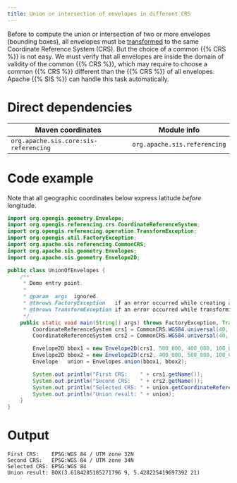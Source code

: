 ```yaml
---
title: Union or intersection of envelopes in different CRS
---
```


Before to compute the union or intersection of two or more envelopes (bounding boxes),
all envelopes must be [transformed](transform_envelopes.html) to the same Coordinate Reference System (CRS).
But the choice of a common {{% CRS %}} is not easy.
We must verify that all envelopes are inside the domain of validity of the common {{% CRS %}},
which may require to choose a common {{% CRS %}} different than the {{% CRS %}} of all envelopes.
Apache {{% SIS %}} can handle this task automatically.


# Direct dependencies

Maven coordinates                     | Module info
------------------------------------- | ----------------------------
`org.apache.sis.core:sis-referencing` | `org.apache.sis.referencing`


# Code example

Note that all geographic coordinates below express latitude *before* longitude.

```java
import org.opengis.geometry.Envelope;
import org.opengis.referencing.crs.CoordinateReferenceSystem;
import org.opengis.referencing.operation.TransformException;
import org.opengis.util.FactoryException;
import org.apache.sis.referencing.CommonCRS;
import org.apache.sis.geometry.Envelopes;
import org.apache.sis.geometry.Envelope2D;

public class UnionOfEnvelopes {
    /**
     * Demo entry point.
     *
     * @param  args  ignored.
     * @throws FactoryException   if an error occurred while creating a Coordinate Reference System (CRS).
     * @throws TransformException if an error occurred while transforming coordinates to the target CRS.
     */
    public static void main(String[] args) throws FactoryException, TransformException {
        CoordinateReferenceSystem crs1 = CommonCRS.WGS84.universal(40, 10);     // 40°N 10°E
        CoordinateReferenceSystem crs2 = CommonCRS.WGS84.universal(40, 20);     // 40°N 20°E

        Envelope2D bbox1 = new Envelope2D(crs1, 500_000, 400_000, 100_000, 100_000);
        Envelope2D bbox2 = new Envelope2D(crs2, 400_000, 500_000, 100_000, 100_000);
        Envelope   union = Envelopes.union(bbox1, bbox2);

        System.out.println("First CRS:    " + crs1.getName());
        System.out.println("Second CRS:   " + crs2.getName());
        System.out.println("Selected CRS: " + union.getCoordinateReferenceSystem().getName());
        System.out.println("Union result: " + union);
    }
}
```


# Output

```
First CRS:    EPSG:WGS 84 / UTM zone 32N
Second CRS:   EPSG:WGS 84 / UTM zone 34N
Selected CRS: EPSG:WGS 84
Union result: BOX(3.6184285185271796 9, 5.428225419697392 21)
```
